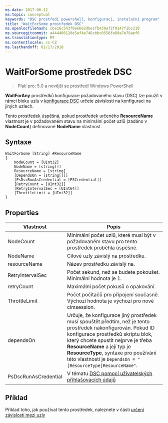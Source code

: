 ```yaml
---
ms.date: 2017-06-12
ms.topic: conceptual
keywords: "DSC prostředí powershell, konfiguraci, instalační program"
title: "WaitForSome prostředek DSC"
ms.openlocfilehash: cbe16c543f0eeb62dbe1fb439af2f9147f1bc210
ms.sourcegitcommit: a444406120e5af4e746cbbc0558fe89a7e78aef6
ms.translationtype: MT
ms.contentlocale: cs-CZ
ms.lasthandoff: 01/17/2018
---
```

# <a name="dsc-waitforsome-resource"></a>WaitForSome prostředek DSC

> Platí pro: 5.0 a novější se prostředí Windows PowerShell

**WaitForAny** prostředků konfigurace požadovaného stavu (DSC) lze použít v rámci bloku uzlu v [konfigurace DSC](configurations.md) určete závislosti na konfiguraci na jiných uzlech.

Tento prostředek úspěšná, pokud prostředek určeného **ResourceName** vlastnost je v požadovaném stavu na minimální počet uzlů (zadáno v **NodeCount**) definované **NodeName**  vlastnost. 


## <a name="syntax"></a>Syntaxe

```
WaitForSome [String] #ResourceName
{
    NodeCount = [UInt32]
    NodeName = [string[]]
    ResourceName = [string]
    [DependsOn = [string[]]]
    [PsDscRunAsCredential = [PSCredential]]
    [RetryCount = [UInt32]]
    [RetryIntervalSec = [UInt64]]
    [ThrottleLimit = [UInt32]]
}
```

## <a name="properties"></a>Properties

|  Vlastnost  |  Popis   | 
|---|---| 
| NodeCount| Minimální počet uzlů, které musí být v požadovaném stavu pro tento prostředek proběhla úspěšně.|
| NodeName| Cílové uzly závislý na prostředku.| 
| resourceName| Název prostředku závislý na.| 
| RetryIntervalSec| Počet sekund, než se budete pokoušet. Minimální hodnota je 1.| 
| retryCount| Maximální počet pokusů o opakování.| 
| ThrottleLimit| Počet počítačů pro připojení současně. Výchozí hodnota je výchozí pro nové cimsession.| 
| dependsOn | Určuje, že konfigurace jiný prostředek musí spouštět předtím, než je tento prostředek nakonfigurován. Pokud ID konfigurace prostředků skriptu blok, který chcete spustit nejprve je třeba __ResourceName__ a její typ je __ResourceType__, syntaxe pro používání této vlastnosti je `DependsOn = "[ResourceType]ResourceName"`.|
| PsDscRunAsCredential | V tématu [DSC pomocí uživatelských přihlašovacích údajů](https://docs.microsoft.com/en-us/powershell/dsc/runasuser) |


## <a name="example"></a>Příklad

Příklad toho, jak používat tento prostředek, naleznete v části [určení závislostí mezi uzly](crossNodeDependencies.md)

